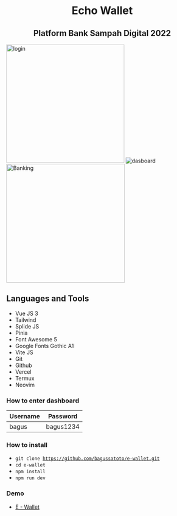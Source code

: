 <h1 align="center">Echo Wallet</h1>
<h2 align="center">Platform Bank Sampah Digital 2022</h2>

<img width="310"  alt="login" src="https://user-images.githubusercontent.com/87259393/186096205-213bc2bb-7ca9-4500-b949-84a387beb144.png"> <img alt="dasboard" src="https://user-images.githubusercontent.com/87259393/186087417-70d45e87-e887-4e2e-a374-2c747df1ae8d.png"> <img width="311" alt="Banking" src="https://user-images.githubusercontent.com/87259393/186097508-e6214155-3a71-4d88-9e53-edf59589b6e0.png">



## Languages and Tools
- Vue JS 3
- Tailwind
- Splide JS
- Pinia
- Font Awesome 5
- Google Fonts Gothic A1
- Vite JS
- Git 
- Github
- Vercel
- Termux
- Neovim

### How to enter dashboard

|     Username    | Password           |
|-----------------|--------------------|
|   bagus          |  bagus1234        |


### How to install
- <code>git clone https://github.com/bagussatoto/e-wallet.git </code>
- <code>cd e-wallet</code>
- <code>npm install</code>
- <code>npm run dev</code>

### Demo 
- [E - Wallet](https://e-wallet-rouge.vercel.app/)



